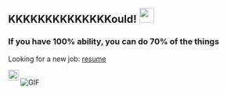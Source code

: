 ## KKKKKKKKKKKKKKould! <img src="https://raw.githubusercontent.com/iampavangandhi/iampavangandhi/master/gifs/Hi.gif" width="30px"></h2>

### If you have 100% ability, you can do 70% of the things

Looking for a new job: [resume](./黎泽仁%2018011906217.pdf)

<a href="https://github.com/KKould">
  <img align="left" alt="KKould's Github" width="22px" src="https://cdn.jsdelivr.net/npm/simple-icons@v3/icons/github.svg" />
</a>
<br />
<img align="left" alt="GIF" src="https://media.giphy.com/media/13HgwGsXF0aiGY/giphy.gif" />
